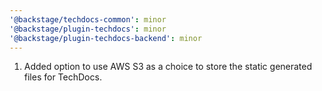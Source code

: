 ```yaml
---
'@backstage/techdocs-common': minor
'@backstage/plugin-techdocs': minor
'@backstage/plugin-techdocs-backend': minor
---
```


1. Added option to use AWS S3 as a choice to store the static generated files for TechDocs.
